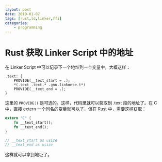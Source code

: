 ```yaml
---
layout: post
date: 2019-01-07
tags: [rust,ld,linker,ffi]
categories:
    - programming
---
```


# Rust 获取 Linker Script 中的地址

在 Linker Script 中可以记录下一个地址到一个变量中，大概这样：

```text
.text: {
	PROVIDE(__text_start = .);
    *(.text .text.* .gnu.linkonce.t*)
    PROVIDE(__text_end = .);
}
```

这里的 `PROVIDE()` 是可选的。这样，代码里就可以获取到 .text 段的地址了。在 C 中，直接 extern 一个同名的变量就可以了，但在 Rust 中，需要这样获取：

```rust
extern "C" {
    fn __text_start();
    fn __text_end();
}

// __text_start as usize
// __text_end as usize
```

这样就可以拿到地址了。